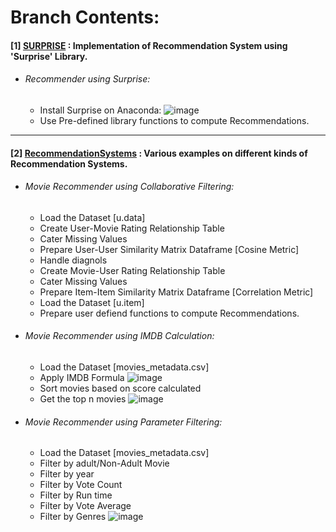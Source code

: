# **Branch Contents:**
#### [1] [SURPRISE](https://github.com/rahulvaish/RecommendationSystems-Python/tree/SURPRISE) : Implementation of Recommendation System using 'Surprise' Library.
- ###### Recommender using Surprise:
  * Install Surprise on Anaconda:
  ![image](https://user-images.githubusercontent.com/689226/50178672-2a51ed00-032b-11e9-83c7-cdfde20d1b50.png)  
  * Use Pre-defined library functions to compute Recommendations.
<hr>

#### [2] [RecommendationSystems](https://github.com/rahulvaish/RecommendationSystems-Python/tree/RecommendationSystems) :  Various examples on different kinds of Recommendation Systems.
- ###### Movie Recommender using Collaborative Filtering:
  * Load the Dataset [u.data]
  * Create User-Movie Rating Relationship Table
  * Cater Missing Values
  * Prepare User-User Similarity Matrix Dataframe [Cosine Metric]
  * Handle diagnols
  * Create Movie-User Rating Relationship Table
  * Cater Missing Values
  * Prepare Item-Item Similarity Matrix Dataframe [Correlation Metric] 
  * Load the Dataset [u.item]
  * Prepare user defiend functions to compute Recommendations.
  
- ###### Movie Recommender using IMDB Calculation:
  * Load the Dataset [movies_metadata.csv]
  * Apply IMDB Formula
  ![image](https://user-images.githubusercontent.com/689226/50198335-306abc80-0371-11e9-8f42-dc5fa1158e0d.png)
  * Sort movies based on score calculated 
  * Get the top n movies
  ![image](https://user-images.githubusercontent.com/689226/50198225-a6baef00-0370-11e9-8a19-5e33f59090f8.png)

  
- ###### Movie Recommender using Parameter Filtering:
  * Load the Dataset [movies_metadata.csv]
  * Filter by adult/Non-Adult Movie
  * Filter by year
  * Filter by Vote Count
  * Filter by Run time
  * Filter by Vote Average
  * Filter by Genres
  ![image](https://user-images.githubusercontent.com/689226/50198287-f39ec580-0370-11e9-961f-b81d5fc7731a.png)
